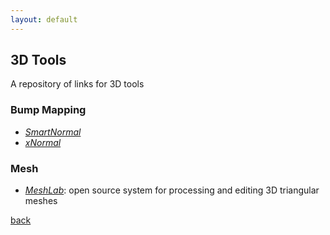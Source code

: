 ```yaml
---
layout: default
---
```


## 3D Tools

A repository of links for 3D tools

### Bump Mapping

* _[SmartNormal](http://www.smart-page.net/smartnormal/)_
* _[xNormal](http://www.xnormal.net/)_

### Mesh

* _[MeshLab](http://www.meshlab.net/)_: open source system for processing and editing 3D triangular meshes

[back](../)
